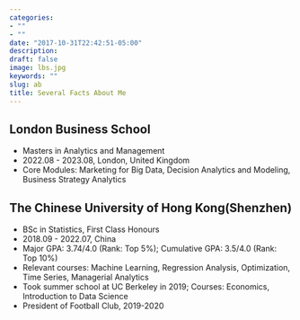 ```yaml
---
categories:
- ""
- ""
date: "2017-10-31T22:42:51-05:00"
description: 
draft: false
image: lbs.jpg
keywords: ""
slug: ab
title: Several Facts About Me
---
```

## London Business School
- Masters in Analytics and Management
- 2022.08 - 2023.08, London, United Kingdom 
- Core Modules: Marketing for Big Data, Decision Analytics and Modeling, Business Strategy Analytics

## The Chinese University of Hong Kong(Shenzhen)
- BSc in Statistics, First Class Honours
- 2018.09 - 2022.07, China
- Major GPA: 3.74/4.0 (Rank: Top 5%); Cumulative GPA: 3.5/4.0 (Rank: Top 10%)
- Relevant courses: Machine Learning, Regression Analysis, Optimization, Time Series, Managerial Analytics
- Took summer school at UC Berkeley in 2019; Courses: Economics, Introduction to Data Science
- President of Football Club, 2019-2020
